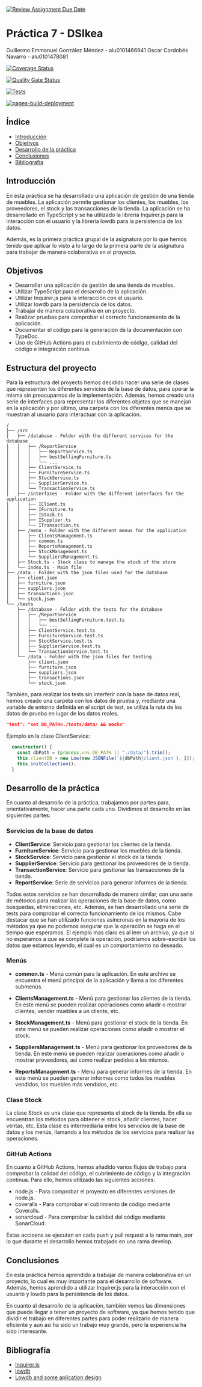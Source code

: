[![Review Assignment Due Date](https://classroom.github.com/assets/deadline-readme-button-24ddc0f5d75046c5622901739e7c5dd533143b0c8e959d652212380cedb1ea36.svg)](https://classroom.github.com/a/a4IaLRGZ)

# Práctica 7 - DSIkea

Guillermo Emmanuel González Méndez - alu0101466941
Oscar Cordobés Navarro - alu0101478081

[![Coverage Status](https://coveralls.io/repos/github/ULL-ESIT-INF-DSI-2324/ull-esit-inf-dsi-23-24-prct07-dsikea-datamodel-groupd/badge.svg?branch=main)](https://coveralls.io/github/ULL-ESIT-INF-DSI-2324/ull-esit-inf-dsi-23-24-prct07-dsikea-datamodel-groupd?branch=main)

[![Quality Gate Status](https://sonarcloud.io/api/project_badges/measure?project=ULL-ESIT-INF-DSI-2324_ull-esit-inf-dsi-23-24-prct07-dsikea-datamodel-groupd&metric=alert_status)](https://sonarcloud.io/summary/new_code?id=ULL-ESIT-INF-DSI-2324_ull-esit-inf-dsi-23-24-prct07-dsikea-datamodel-groupd)

[![Tests](https://github.com/ULL-ESIT-INF-DSI-2324/ull-esit-inf-dsi-23-24-prct07-dsikea-datamodel-groupd/actions/workflows/node.js.yml/badge.svg?branch=main)](https://github.com/ULL-ESIT-INF-DSI-2324/ull-esit-inf-dsi-23-24-prct07-dsikea-datamodel-groupd/actions/workflows/node.js.yml)

[![pages-build-deployment](https://github.com/ULL-ESIT-INF-DSI-2324/ull-esit-inf-dsi-23-24-prct07-dsikea-datamodel-groupd/actions/workflows/pages/pages-build-deployment/badge.svg?branch=main)](https://github.com/ULL-ESIT-INF-DSI-2324/ull-esit-inf-dsi-23-24-prct07-dsikea-datamodel-groupd/actions/workflows/pages/pages-build-deployment)

## Índice

- [Introducción](#introducción)
- [Objetivos](#objetivos)
- [Desarrollo de la práctica](#desarrollo-de-la-práctica)
- [Conclusiones](#conclusiones)
- [Bibliografía](#bibliografía)

## Introducción
En esta práctica se ha desarrollado una aplicación de gestión de una tienda de muebles. La aplicación permite gestionar los clientes, los muebles, los proveedores, el stock y las transacciones de la tienda. La aplicación se ha desarrollado en TypeScript y se ha utilizado la librería Inquirer.js para la interacción con el usuario y la librería lowdb para la persistencia de los datos. 

Además, es la primera práctica grupal de la asignatura por lo que hemos tenido que aplicar lo visto a lo largo de la primera parte de la asignatura para trabajar de manera colaborativa en el proyecto.

## Objetivos
- Desarrollar una aplicación de gestión de una tienda de muebles.
- Utilizar TypeScript para el desarrollo de la aplicación.
- Utilizar Inquirer.js para la interacción con el usuario.
- Utilizar lowdb para la persistencia de los datos.
- Trabajar de manera colaborativa en un proyecto.
- Realizar pruebas para comprobar el correcto funcionamiento de la aplicación.
- Documentar el código para la generación de la documentación con TypeDoc.
- Uso de GitHub Actions para el cubrimiento de código, calidad del código e integración continua.

## Estructura del proyecto
Para la estructura del proyecto hemos decidido hacer una serie de clases que representen los diferentes servicios de la base de datos, para operar la misma sin preocuparnos de la implementación. Además, hemos creado una serie de interfaces para representar los diferentes objetos que se manejan en la aplicación y por último, una carpeta con los diferentes menús que se muestran al usuario para interactuar con la aplicación. 

```
/
├── /src
│   ├── /database - Folder with the different services for the database
│   │   ├── /ReportService
│   │   │   ├── ReportService.ts
│   │   │   ├── bestSellingFurniture.ts
│   │   │   └── ...
│   │   ├── ClientService.ts
│   │   ├── FurnitureService.ts
│   │   ├── StockService.ts
│   │   ├── SupplierService.ts
│   │   └── TransactionService.ts
│   ├── /interfaces - Folder with the different interfaces for the application
│   │   ├── IClient.ts
│   │   ├── IFurniture.ts
│   │   ├── IStock.ts
│   │   ├── ISupplier.ts
│   │   └── ITransaction.ts
│   ├── /menu - Folder with the different menus for the application
│   │   ├── ClientsManagement.ts
│   │   ├── common.ts
│   │   ├── ReportsManagement.ts
│   │   ├── StockManagement.ts
│   │   └── SuppliersManagement.ts
│   ├── Stock.ts - Stock class to manage the stock of the store
│   └── index.ts - Main file
├── /data - Folder with the json files used for the database
│   ├── client.json
│   ├── furniture.json
│   ├── suppliers.json
│   ├── transactions.json
│   └── stock.json
└── /tests
    ├── /database - Folder with the tests for the database
    │   ├── /ReportService
    │   │   ├── bestSellingFurniture.test.ts
    │   │   └── ...
    │   ├── ClientService.test.ts
    │   ├── FurnitureService.test.ts
    │   ├── StockService.test.ts
    │   ├── SupplierService.test.ts
    │   └── TransactionService.test.ts
    └── /data - Folder with the json files for testing
        ├── client.json
        ├── furniture.json
        ├── suppliers.json
        ├── transactions.json
        └── stock.json
```

También, para realizar los tests sin interferir con la base de datos real, hemos creado una carpeta con los datos de prueba y, mediante una variable de entorno definida en el script de test, se utiliza la ruta de los datos de prueba en lugar de los datos reales.
```json
"test": "set DB_PATH=./tests/data/ && mocha"
```

Ejemplo en la clase ClientService:
```typescript
  constructor() {
    const dbPath = (process.env.DB_PATH || "./data/").trim();
    this.clientDB = new Low(new JSONFile(`${dbPath}client.json`), []);
    this.initCollection();
  }
```

## Desarrollo de la práctica
En cuanto al desarrollo de la práctica, trabajamos por partes para, orientativamente, hacer una parte cada uno. Dividimos el desarrollo en las siguientes partes:

### Servicios de la base de datos
- **ClientService**: Servicio para gestionar los clientes de la tienda.
- **FurnitureService**: Servicio para gestionar los muebles de la tienda.
- **StockService**: Servicio para gestionar el stock de la tienda.
- **SupplierService**: Servicio para gestionar los proveedores de la tienda.
- **TransactionService**: Servicio para gestionar las transacciones de la tienda.
- **ReportService**: Serie de servicios para generar informes de la tienda.

Todos estos servicios se han desarrollado de manera similar, con una serie de métodos para realizar las operaciones de la base de datos, como búsquedas, eliminaciones, etc. Además, se han desarrollado una serie de tests para comprobar el correcto funcionamiento de los mismos. Cabe destacar que se han utilizado funciones asíncronas en la mayoría de los métodos ya que no podemos asegurar que la operación se haga en el tiempo que esperamos. El ejemplo mas claro es al leer un archivo, ya que si no esperamos a que se complete la operación, podríamos sobre-escribir los datos que estamos leyendo, el cual es un comportamiento no deseado.

### Menús
- **common.ts** - Menú común para la aplicación. En este archivo se encuentra el menú principal de la aplicación y llama a los diferentes submenús.

- **ClientsManagement.ts** - Menú para gestionar los clientes de la tienda. En este menú se pueden realizar operaciones como añadir o mostrar clientes, vender muebles a un cliente, etc.

- **StockManagement.ts** - Menú para gestionar el stock de la tienda. En este menú se pueden realizar operaciones como añadir o mostrar el stock.

- **SuppliersManagement.ts** - Menú para gestionar los proveedores de la tienda. En este menú se pueden realizar operaciones como añadir o mostrar proveedores, así como realizar pedidos a los mismos.

- **ReportsManagement.ts** - Menú para generar informes de la tienda. En este menú se pueden generar informes como todos los muebles vendidos, los muebles más vendidos, etc.

### Clase Stock
La clase Stock es una clase que representa el stock de la tienda. En ella se encuentran los métodos para obtener el stock, añadir clientes, hacer ventas, etc. Esta clase es intermediaria entre los servicios de la base de datos y los menús, llamando a los métodos de los servicios para realizar las operaciones.

### GitHub Actions
En cuanto a GitHub Actions, hemos añadido varios flujos de trabajo para comprobar la calidad del código, el cubrimiento de código y la integración continua. Para ello, hemos utilizado las siguientes acciones:

- node.js - Para comprobar el proyecto en diferentes versiones de node.js.
- coveralls - Para comprobar el cubrimiento de código mediante Coveralls.
- sonarcloud - Para comprobar la calidad del código mediante SonarCloud.

Estas accioens se ejecutan en cada push y pull request a la rama main, por lo que durante el desarrollo hemos trabajado en una rama develop.

## Conclusiones
En esta práctica hemos aprendido a trabajar de manera colaborativa en un proyecto, lo cual es muy importante para el desarrollo de software. Además, hemos aprendido a utilizar Inquirer.js para la interacción con el usuario y lowdb para la persistencia de los datos. 

En cuanto al desarrollo de la aplicación, también vemos las dimensiones que puede llegar a tener un proyecto de software, ya que hemos tenido que dividir el trabajo en diferentes partes para poder realizarlo de manera eficiente y aun así ha sido un trabajo muy grande, pero la experiencia ha sido interesante.

## Bibliografía
- [Inquirer.js](https://www.npmjs.com/package/inquirer)
- [lowdb](https://www.npmjs.com/package/lowdb)
- [Lowdb and some aplication design](https://appliedtechnology.github.io/protips/lowdb.html)